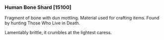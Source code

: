 ### Human Bone Shard [15100]

Fragment of bone with dun mottling. Material used for crafting items. Found by hunting Those Who Live in Death.

Lamentably brittle, it crumbles at the lightest caress.